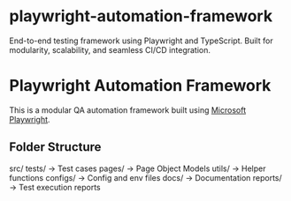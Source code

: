 # playwright-automation-framework
End-to-end testing framework using Playwright and TypeScript. Built for modularity, scalability, and seamless CI/CD integration.
# Playwright Automation Framework

This is a modular QA automation framework built using [Microsoft Playwright](https://playwright.dev/).

## Folder Structure
src/
tests/ → Test cases
pages/ → Page Object Models
utils/ → Helper functions
configs/ → Config and env files
docs/ → Documentation
reports/ → Test execution reports
